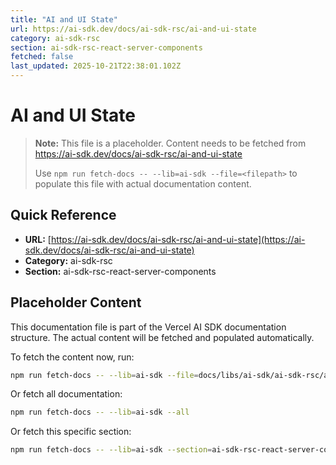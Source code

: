 ```yaml
---
title: "AI and UI State"
url: https://ai-sdk.dev/docs/ai-sdk-rsc/ai-and-ui-state
category: ai-sdk-rsc
section: ai-sdk-rsc-react-server-components
fetched: false
last_updated: 2025-10-21T22:38:01.102Z
---
```


# AI and UI State

> **Note:** This file is a placeholder. Content needs to be fetched from https://ai-sdk.dev/docs/ai-sdk-rsc/ai-and-ui-state
>
> Use `npm run fetch-docs -- --lib=ai-sdk --file=<filepath>` to populate this file with actual documentation content.

## Quick Reference

- **URL:** [https://ai-sdk.dev/docs/ai-sdk-rsc/ai-and-ui-state](https://ai-sdk.dev/docs/ai-sdk-rsc/ai-and-ui-state)
- **Category:** ai-sdk-rsc
- **Section:** ai-sdk-rsc-react-server-components

## Placeholder Content

This documentation file is part of the Vercel AI SDK documentation structure.
The actual content will be fetched and populated automatically.

To fetch the content now, run:

```bash
npm run fetch-docs -- --lib=ai-sdk --file=docs/libs/ai-sdk/ai-sdk-rsc/ai-and-ui-state.md
```

Or fetch all documentation:

```bash
npm run fetch-docs -- --lib=ai-sdk --all
```

Or fetch this specific section:

```bash
npm run fetch-docs -- --lib=ai-sdk --section=ai-sdk-rsc-react-server-components
```
